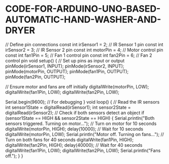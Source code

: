 # CODE-FOR-ARDUINO-UNO-BASED-AUTOMATIC-HAND-WASHER-AND-DRYER
// Define pin connections
const int irSensor1 = 2; // IR Sensor 1 pin
const int irSensor2 = 3; // IR Sensor 2 pin
const int motorPin = 4;  // Motor control pin
const int fan1Pin = 5;   // Fan 1 control pin
const int fan2Pin = 6;   // Fan 2 control pin
void setup() {
  // Set up pins as input or output
  pinMode(irSensor1, INPUT);
  pinMode(irSensor2, INPUT);
  pinMode(motorPin, OUTPUT);
  pinMode(fan1Pin, OUTPUT);
  pinMode(fan2Pin, OUTPUT);

  // Ensure motor and fans are off initially
  digitalWrite(motorPin, LOW);
  digitalWrite(fan1Pin, LOW);
  digitalWrite(fan2Pin, LOW);

  Serial.begin(9600); // For debugging
}
void loop() {
  // Read the IR sensors
  int sensor1State = digitalRead(irSensor1);
  int sensor2State = digitalRead(irSensor2);
  // Check if both sensors detect an object
  if (sensor1State == HIGH && sensor2State == HIGH) {
    Serial.println("Both sensors triggered. Turning on motor...");
    // Turn on motor for 10 seconds
    digitalWrite(motorPin, HIGH);
    delay(10000); // Wait for 10 seconds
    digitalWrite(motorPin, LOW);
    Serial.println("Motor off. Turning on fans...");
    // Turn on both fans for 40 seconds
    digitalWrite(fan1Pin, HIGH);
    digitalWrite(fan2Pin, HIGH);
    delay(40000); // Wait for 40 seconds
    digitalWrite(fan1Pin, LOW);
    digitalWrite(fan2Pin, LOW);
    Serial.println("Fans off.");
  }
}







